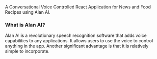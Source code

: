 # <Name>
A Conversational Voice Controlled React Application for News and Food Recipes using Alan AI.

### What is Alan AI?
Alan AI is a revolutionary speech recognition software that adds voice capabilities to any applications. It allows users to use the voice to control anything in the app. Another significant advantage is that it is relatively simple to incorporate. 